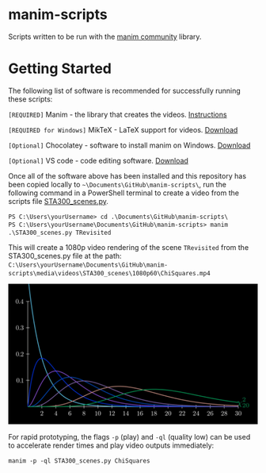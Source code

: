 # manim-scripts
Scripts written to be run with the [manim community](https://github.com/manimCommunity/manim) library.

# Getting Started
The following list of software is recommended for successfully running these scripts:

`[REQUIRED]` Manim - the library that creates the videos.  [Instructions](https://docs.manim.community/en/stable/installation/windows.html)

`[REQUIRED for Windows]` MikTeX - LaTeX support for videos. [Download](https://miktex.org/download)

`[Optional]` Chocolatey - software to install manim on Windows.  [Download](https://chocolatey.org/install#install-step2)

`[Optional]` VS code - code editing software.  [Download](https://code.visualstudio.com/download)

Once all of the software above has been installed and this repository has been copied locally to `~\Documents\GitHub\manim-scripts\`, run the following command in a PowerShell terminal to create a video from the scripts file [STA300_scenes.py](./STA300_scenes.py).

```
PS C:\Users\yourUsername> cd .\Documents\GitHub\manim-scripts\
PS C:\Users\yourUsername\Documents\GitHub\manim-scripts> manim .\STA300_scenes.py TRevisited
```

This will create a 1080p video rendering of the scene `TRevisited` from the STA300_scenes.py file at the path: `C:\Users\yourUsername\Documents\GitHub\manim-scripts\media\videos\STA300_scenes\1080p60\ChiSquares.mp4`

[![Chi Squres video](./media/images/STA300_scenes/ChiSquaresExample.png)](./media/videos/STA300_scenes/1080p60/ChiSquares.mp4 "Chi Squares video")

For rapid prototyping, the flags `-p` (play) and `-ql` (quality low) can be used to accelerate render times and play video outputs immediately:
```
manim -p -ql STA300_scenes.py ChiSquares
```
